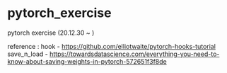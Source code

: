 # pytorch_exercise
pytorch exercise (20.12.30 ~ )

reference : 
hook - https://github.com/elliotwaite/pytorch-hooks-tutorial
save_n_load - https://towardsdatascience.com/everything-you-need-to-know-about-saving-weights-in-pytorch-572651f3f8de
